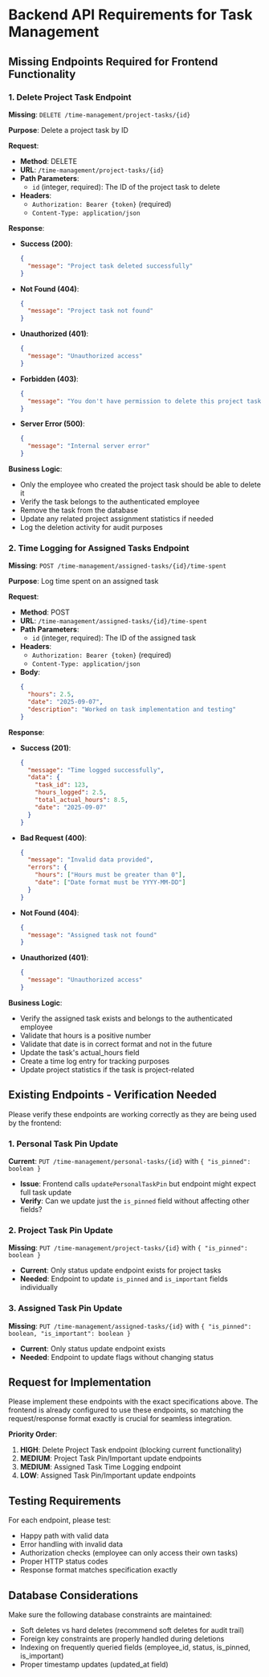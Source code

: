 # Backend API Requirements for Task Management

## Missing Endpoints Required for Frontend Functionality

### 1. Delete Project Task Endpoint

**Missing**: `DELETE /time-management/project-tasks/{id}`

**Purpose**: Delete a project task by ID

**Request**:

- **Method**: DELETE
- **URL**: `/time-management/project-tasks/{id}`
- **Path Parameters**:
  - `id` (integer, required): The ID of the project task to delete
- **Headers**:
  - `Authorization: Bearer {token}` (required)
  - `Content-Type: application/json`

**Response**:

- **Success (200)**:
  ```json
  {
    "message": "Project task deleted successfully"
  }
  ```
- **Not Found (404)**:
  ```json
  {
    "message": "Project task not found"
  }
  ```
- **Unauthorized (401)**:
  ```json
  {
    "message": "Unauthorized access"
  }
  ```
- **Forbidden (403)**:
  ```json
  {
    "message": "You don't have permission to delete this project task"
  }
  ```
- **Server Error (500)**:
  ```json
  {
    "message": "Internal server error"
  }
  ```

**Business Logic**:

- Only the employee who created the project task should be able to delete it
- Verify the task belongs to the authenticated employee
- Remove the task from the database
- Update any related project assignment statistics if needed
- Log the deletion activity for audit purposes

### 2. Time Logging for Assigned Tasks Endpoint

**Missing**: `POST /time-management/assigned-tasks/{id}/time-spent`

**Purpose**: Log time spent on an assigned task

**Request**:

- **Method**: POST
- **URL**: `/time-management/assigned-tasks/{id}/time-spent`
- **Path Parameters**:
  - `id` (integer, required): The ID of the assigned task
- **Headers**:
  - `Authorization: Bearer {token}` (required)
  - `Content-Type: application/json`
- **Body**:
  ```json
  {
    "hours": 2.5,
    "date": "2025-09-07",
    "description": "Worked on task implementation and testing"
  }
  ```

**Response**:

- **Success (201)**:
  ```json
  {
    "message": "Time logged successfully",
    "data": {
      "task_id": 123,
      "hours_logged": 2.5,
      "total_actual_hours": 8.5,
      "date": "2025-09-07"
    }
  }
  ```
- **Bad Request (400)**:
  ```json
  {
    "message": "Invalid data provided",
    "errors": {
      "hours": ["Hours must be greater than 0"],
      "date": ["Date format must be YYYY-MM-DD"]
    }
  }
  ```
- **Not Found (404)**:
  ```json
  {
    "message": "Assigned task not found"
  }
  ```
- **Unauthorized (401)**:
  ```json
  {
    "message": "Unauthorized access"
  }
  ```

**Business Logic**:

- Verify the assigned task exists and belongs to the authenticated employee
- Validate that hours is a positive number
- Validate that date is in correct format and not in the future
- Update the task's actual_hours field
- Create a time log entry for tracking purposes
- Update project statistics if the task is project-related

## Existing Endpoints - Verification Needed

Please verify these endpoints are working correctly as they are being used by the frontend:

### 1. Personal Task Pin Update

**Current**: `PUT /time-management/personal-tasks/{id}` with `{ "is_pinned": boolean }`

- **Issue**: Frontend calls `updatePersonalTaskPin` but endpoint might expect full task update
- **Verify**: Can we update just the `is_pinned` field without affecting other fields?

### 2. Project Task Pin Update

**Missing**: `PUT /time-management/project-tasks/{id}` with `{ "is_pinned": boolean }`

- **Current**: Only status update endpoint exists for project tasks
- **Needed**: Endpoint to update `is_pinned` and `is_important` fields individually

### 3. Assigned Task Pin Update

**Missing**: `PUT /time-management/assigned-tasks/{id}` with `{ "is_pinned": boolean, "is_important": boolean }`

- **Current**: Only status update endpoint exists
- **Needed**: Endpoint to update flags without changing status

## Request for Implementation

Please implement these endpoints with the exact specifications above. The frontend is already configured to use these endpoints, so matching the request/response format exactly is crucial for seamless integration.

**Priority Order**:

1. **HIGH**: Delete Project Task endpoint (blocking current functionality)
2. **MEDIUM**: Project Task Pin/Important update endpoints
3. **MEDIUM**: Assigned Task Time Logging endpoint
4. **LOW**: Assigned Task Pin/Important update endpoints

## Testing Requirements

For each endpoint, please test:

- Happy path with valid data
- Error handling with invalid data
- Authorization checks (employee can only access their own tasks)
- Proper HTTP status codes
- Response format matches specification exactly

## Database Considerations

Make sure the following database constraints are maintained:

- Soft deletes vs hard deletes (recommend soft deletes for audit trail)
- Foreign key constraints are properly handled during deletions
- Indexing on frequently queried fields (employee_id, status, is_pinned, is_important)
- Proper timestamp updates (updated_at field)
